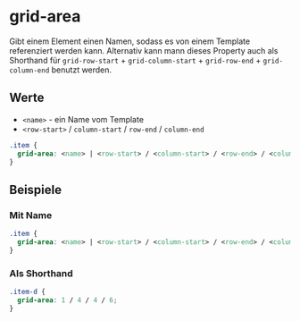 # grid-area

Gibt einem Element einen Namen, sodass es von einem Template referenziert werden kann. Alternativ kann mann dieses Property auch als Shorthand für
`grid-row-start` + `grid-column-start` + `grid-row-end` + `grid-column-end` benutzt werden.

## Werte

- `<name>` - ein Name vom Template
- `<row-start>` / `column-start` / `row-end` / `column-end`

```CSS
.item {
  grid-area: <name> | <row-start> / <column-start> / <row-end> / <column-end>;
}
```

## Beispiele

### Mit Name

```CSS
.item {
  grid-area: <name> | <row-start> / <column-start> / <row-end> / <column-end>;
}
```

### Als Shorthand

```CSS
.item-d {
  grid-area: 1 / 4 / 4 / 6;
}
```

